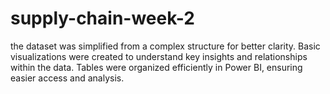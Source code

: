 # supply-chain-week-2
the dataset was simplified from a complex structure for better clarity. Basic visualizations were created to understand key insights and relationships within the data. Tables were organized efficiently in Power BI, ensuring easier access and analysis.
